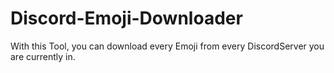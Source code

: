 # Discord-Emoji-Downloader

With this Tool, you can download every Emoji from every DiscordServer you are currently in.
